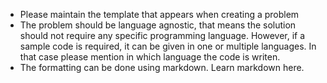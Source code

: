* Please maintain the template that appears when creating a problem
* The problem should be language agnostic, that means the solution should not require any specific programming language. However, if a sample code is required, it can be given in one or multiple languages. In that case please mention in which language the code is writen.
* The formatting can be done using markdown. Learn markdown here.
